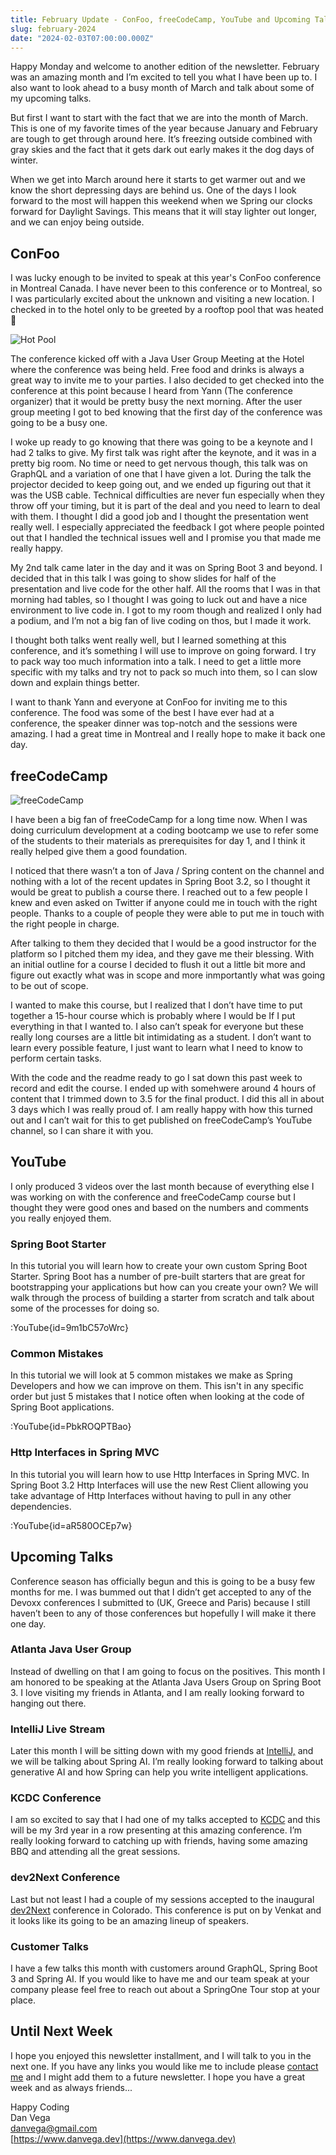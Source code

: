 ```yaml
---
title: February Update - ConFoo, freeCodeCamp, YouTube and Upcoming Talks
slug: february-2024
date: "2024-02-03T07:00:00.000Z"
---
```


Happy Monday and welcome to another edition of the newsletter. February was an amazing month and I’m excited to tell you what I have been up to. I also want to look ahead to a busy month of March and talk about some of my upcoming talks.

But first I want to start with the fact that we are into the month of March. This is one of my favorite times of the year because January and February are tough to get through around here. It’s freezing outside combined with gray skies and the fact that it gets dark out early makes it the dog days of winter.

When we get into March around here it starts to get warmer out and we know the short depressing days are behind us. One of the days I look forward to the most will happen this weekend when we Spring our clocks forward for Daylight Savings. This means that it will stay lighter out longer, and we can enjoy being outside.

## ConFoo

I was lucky enough to be invited to speak at this year's ConFoo conference in Montreal Canada. I have never been to this conference or to Montreal, so I was particularly excited about the unknown and visiting a new location. I checked in to the hotel only to be greeted by a rooftop pool that was heated 🤩

![Hot Pool](/images/newsletter/2024/03/04/hot_pool.jpeg)

The conference kicked off with a Java User Group Meeting at the Hotel where the conference was being held. Free food and drinks is always a great way to invite me to your parties. I also decided to get checked into the conference at this point because I heard from Yann (The conference organizer) that it would be pretty busy the next morning. After the user group meeting I got to bed knowing that the first day of the conference was going to be a busy one.

I woke up ready to go knowing that there was going to be a keynote and I had 2 talks to give. My first talk was right after the keynote, and it was in a pretty big room. No time or need to get nervous though, this talk was on GraphQL and a variation of one that I have given a lot. During the talk the projector decided to keep going out, and we ended up figuring out that it was the USB cable. Technical difficulties are never fun especially when they throw off your timing, but it is part of the deal and you need to learn to deal with them. I thought I did a good job and I thought the presentation went really well. I especially appreciated the feedback I got where people pointed out that I handled the technical issues well and I promise you that made me really happy.

My 2nd talk came later in the day and it was on Spring Boot 3 and beyond. I decided that in this talk I was going to show slides for half of the presentation and live code for the other half. All the rooms that I was in that morning had tables, so I thought I was going to luck out and have a nice environment to live code in. I got to my room though and realized I only had a podium, and I’m not a big fan of live coding on thos, but I made it work.

I thought both talks went really well, but I learned something at this conference, and it’s something I will use to improve on going forward. I try to pack way too much information into a talk. I need to get a little more specific with my talks and try not to pack so much into them, so I can slow down and explain things better.

I want to thank Yann and everyone at ConFoo for inviting me to this conference. The food was some of the best I have ever had at a conference, the speaker dinner was top-notch and the sessions were amazing. I had a great time in Montreal and I really hope to make it back one day.

## freeCodeCamp

![freeCodeCamp](/images/newsletter/2024/03/04/freeCodeCamp.png)

I have been a big fan of freeCodeCamp for a long time now. When I was doing curriculum development at a coding bootcamp we use to refer some of the students to their materials as prerequisites for day 1, and I think it really helped give them a good foundation.

I noticed that there wasn’t a ton of Java / Spring content on the channel and nothing with a lot of the recent updates in Spring Boot 3.2, so I thought it would be great to publish a course there. I reached out to a few people I knew and even asked on Twitter if anyone could me in touch with the right people. Thanks to a couple of people they were able to put me in touch with the right people in charge.

After talking to them they decided that I would be a good instructor for the platform so I pitched them my idea, and they gave me their blessing. With an initial outline for a course I decided to flush it out a little bit more and figure out exactly what was in scope and more inmportantly what was going to be out of scope.

I wanted to make this course, but I realized that I don’t have time to put together a 15-hour course which is probably where I would be If I put everything in that I wanted to. I also can’t speak for everyone but these really long courses are a little bit intimidating as a student. I don’t want to learn every possible feature, I just want to learn what I need to know to perform certain tasks.

With the code and the readme ready to go I sat down this past week to record and edit the course. I ended up with somehwere around 4 hours of content that I trimmed down to 3.5 for the final product. I did this all in about 3 days which I was really proud of. I am really happy with how this turned out and I can’t wait for this to get published on freeCodeCamp’s YouTube channel, so I can share it with you.

## YouTube

I only produced 3 videos over the last month because of everything else I was working on with the conference and freeCodeCamp course but I thought they were good ones and based on the numbers and comments you really enjoyed them.

### Spring Boot Starter

In this tutorial you will learn how to create your own custom Spring Boot Starter. Spring Boot has a number of pre-built starters that are great for bootstrapping your applications but how can you create your own? We will walk through the process of building a starter from scratch and talk about some of the processes for doing so.

:YouTube{id=9m1bC57oWrc}

### Common Mistakes

In this tutorial we will look at 5 common mistakes we make as Spring Developers and how we can improve on them. This isn't in any specific order but just 5 mistakes that I notice often when looking at the code of Spring Boot applications.

:YouTube{id=PbkROQPTBao}

### Http Interfaces in Spring MVC

In this tutorial you will learn how to use Http Interfaces in Spring MVC. In Spring Boot 3.2 Http Interfaces will use the new Rest Client allowing you take advantage of Http Interfaces without having to pull in any other dependencies.

:YouTube{id=aR580OCEp7w}

## Upcoming Talks

Conference season has officially begun and this is going to be a busy few months for me. I was bummed out that I didn’t get accepted to any of the Devoxx conferences I submitted to (UK, Greece and Paris) because I still haven’t been to any of those conferences but hopefully I will make it there one day.

### Atlanta Java User Group

Instead of dwelling on that I am going to focus on the positives. This month I am honored to be speaking at the Atlanta Java Users Group on Spring Boot 3. I love visiting my friends in Atlanta, and I am really looking forward to hanging out there.

### IntelliJ Live Stream

Later this month I will be sitting down with my good friends at [IntelliJ,](https://blog.jetbrains.com/idea/category/livestreams/) and we will be talking about Spring AI. I’m really looking forward to talking about generative AI and how Spring can help you write intelligent applications.

### KCDC Conference

I am so excited to say that I had one of my talks accepted to [KCDC](https://www.kcdc.info/) and this will be my 3rd year in a row presenting at this amazing conference. I’m really looking forward to catching up with friends, having some amazing BBQ and attending all the great sessions.

### dev2Next Conference

Last but not least I had a couple of my sessions accepted to the inaugural [dev2Next](https://www.dev2next.com/) conference in Colorado. This conference is put on by Venkat and it looks like its going to be an amazing lineup of speakers.

### Customer Talks

I have a few talks this month with customers around GraphQL, Spring Boot 3 and Spring AI. If you would like to have me and our team speak at your company please feel free to reach out about a SpringOne Tour stop at your place.

## Until Next Week

I hope you enjoyed this newsletter installment, and I will talk to you in the next one. If you have any links you would like me to include please [contact me](http://twitter.com/therealdanvega) and I might add them to a future newsletter. I hope you have a great week and as always friends...

Happy Coding  
Dan Vega  
danvega@gmail.com  
[https://www.danvega.dev](https://www.danvega.dev)